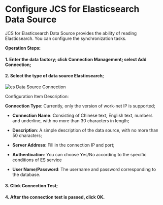 # Configure JCS for Elasticsearch Data Source

JCS for Elasticsearch Data Source provides the ability of reading Elasticsearch. You can configure the synchronization tasks.

**Operation Steps:**

#### 1. Enter the data factory; click **Connection Management**; select **Add Connection**;

#### 2. Select the type of data source **Elasticsearch**;

![es Data Source Connection](../../../../../image/Data-Integration/es-connection.png)

Configuration Item Description:

**Connection Type**: Currently, only the version of work-net IP is supported;

* **Connection Name**: Consisting of Chinese text, English text, numbers and underline, with no more than 30 characters in length;

* **Description**: A simple description of the data source, with no more than 50 characters;

* **Server Address**: Fill in the connection IP and port;

* **Authentication**: You can choose Yes/No according to the specific conditions of ES service

* **User Name/Password**: The username and password corresponding to the database.

#### 3. Click **Connection Test**;

#### 4. After the connection test is passed, click **OK**.